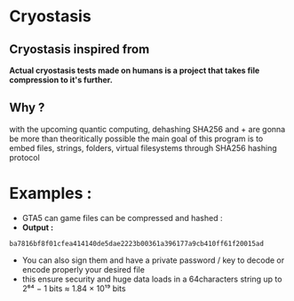 # Cryostasis

## Cryostasis inspired from
**Actual cryostasis tests made on humans
is a project that takes file compression to it's further.**

## Why ?
with the upcoming quantic computing, dehashing SHA256 and +  are gonna be more than theoritically possible
the main goal of this program is to embed files, strings, folders, virtual filesystems through
SHA256 hashing protocol

# Examples :
- GTA5 can game files can be compressed and hashed :
- **Output :**

```
ba7816bf8f01cfea414140de5dae2223b00361a396177a9cb410ff61f20015ad
```


- You can also sign them and have a private password / key to decode or encode properly your desired file
- this ensure security and huge data loads in a 64characters string up to 2⁶⁴ − 1 bits ≈ 1.84 × 10¹⁹ bits
